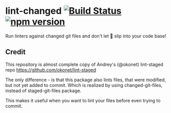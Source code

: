 # lint-changed [![Build Status](https://travis-ci.org/TheXardas/lint-changed.svg?branch=master)](https://travis-ci.org/okonet/lint-staged) [![npm version](https://badge.fury.io/js/lint-staged.svg)](https://badge.fury.io/js/lint-changed)

Run linters against changed git files and don't let :poop: slip into your code base!

## Credit

This repository is almost complete copy of Andrey's (@okonet) lint-staged repo
https://github.com/okonet/lint-staged

The only difference - is that this package also lints files, that were modified, but not yet added to commit.
Which is realized by using changed-git-files, instead of staged-git-files package.

This makes it useful when you want to lint your files before even trying to commit.
